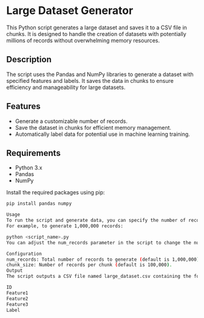 # Large Dataset Generator

This Python script generates a large dataset and saves it to a CSV file in chunks. It is designed to handle the creation of datasets with potentially millions of records without overwhelming memory resources.

## Description

The script uses the Pandas and NumPy libraries to generate a dataset with specified features and labels. It saves the data in chunks to ensure efficiency and manageability for large datasets.

## Features

- Generate a customizable number of records.
- Save the dataset in chunks for efficient memory management.
- Automatically label data for potential use in machine learning training.

## Requirements

- Python 3.x
- Pandas
- NumPy

Install the required packages using pip:

```bash
pip install pandas numpy

Usage
To run the script and generate data, you can specify the number of records you want to generate. 
For example, to generate 1,000,000 records:

python <script_name>.py
You can adjust the num_records parameter in the script to change the number of records generated.

Configuration
num_records: Total number of records to generate (default is 1,000,000).
chunk_size: Number of records per chunk (default is 100,000).
Output
The script outputs a CSV file named large_dataset.csv containing the following columns:

ID
Feature1
Feature2
Feature3
Label
